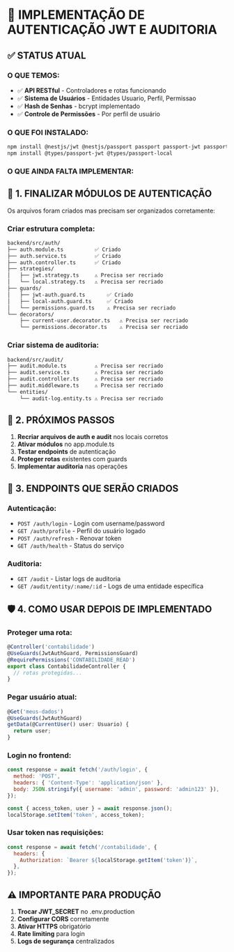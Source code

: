 # 🔐 IMPLEMENTAÇÃO DE AUTENTICAÇÃO JWT E AUDITORIA

## ✅ STATUS ATUAL

### **O QUE TEMOS:**

- ✅ **API RESTful** - Controladores e rotas funcionando
- ✅ **Sistema de Usuários** - Entidades Usuario, Perfil, Permissao
- ✅ **Hash de Senhas** - bcrypt implementado
- ✅ **Controle de Permissões** - Por perfil de usuário

### **O QUE FOI INSTALADO:**

```bash
npm install @nestjs/jwt @nestjs/passport passport passport-jwt passport-local
npm install @types/passport-jwt @types/passport-local
```

### **O QUE AINDA FALTA IMPLEMENTAR:**

## 🚧 1. FINALIZAR MÓDULOS DE AUTENTICAÇÃO

Os arquivos foram criados mas precisam ser organizados corretamente:

### **Criar estrutura completa:**

```bash
backend/src/auth/
├── auth.module.ts          ✅ Criado
├── auth.service.ts         ✅ Criado
├── auth.controller.ts      ✅ Criado
├── strategies/
│   ├── jwt.strategy.ts     ⚠️ Precisa ser recriado
│   └── local.strategy.ts   ⚠️ Precisa ser recriado
├── guards/
│   ├── jwt-auth.guard.ts       ✅ Criado
│   ├── local-auth.guard.ts     ✅ Criado
│   └── permissions.guard.ts    ⚠️ Precisa ser recriado
└── decorators/
    ├── current-user.decorator.ts   ⚠️ Precisa ser recriado
    └── permissions.decorator.ts    ⚠️ Precisa ser recriado
```

### **Criar sistema de auditoria:**

```bash
backend/src/audit/
├── audit.module.ts         ⚠️ Precisa ser recriado
├── audit.service.ts        ⚠️ Precisa ser recriado
├── audit.controller.ts     ⚠️ Precisa ser recriado
├── audit.middleware.ts     ⚠️ Precisa ser recriado
└── entities/
    └── audit-log.entity.ts ⚠️ Precisa ser recriado
```

## 🎯 2. PRÓXIMOS PASSOS

1. **Recriar arquivos de auth e audit** nos locais corretos
2. **Ativar módulos** no app.module.ts
3. **Testar endpoints** de autenticação
4. **Proteger rotas** existentes com guards
5. **Implementar auditoria** nas operações

## 🔗 3. ENDPOINTS QUE SERÃO CRIADOS

### **Autenticação:**

- `POST /auth/login` - Login com username/password
- `GET /auth/profile` - Perfil do usuário logado
- `POST /auth/refresh` - Renovar token
- `GET /auth/health` - Status do serviço

### **Auditoria:**

- `GET /audit` - Listar logs de auditoria
- `GET /audit/entity/:name/:id` - Logs de uma entidade específica

## 🛡️ 4. COMO USAR DEPOIS DE IMPLEMENTADO

### **Proteger uma rota:**

```typescript
@Controller('contabilidade')
@UseGuards(JwtAuthGuard, PermissionsGuard)
@RequirePermissions('CONTABILIDADE_READ')
export class ContabilidadeController {
  // rotas protegidas...
}
```

### **Pegar usuário atual:**

```typescript
@Get('meus-dados')
@UseGuards(JwtAuthGuard)
getData(@CurrentUser() user: Usuario) {
  return user;
}
```

### **Login no frontend:**

```javascript
const response = await fetch('/auth/login', {
  method: 'POST',
  headers: { 'Content-Type': 'application/json' },
  body: JSON.stringify({ username: 'admin', password: 'admin123' }),
});

const { access_token, user } = await response.json();
localStorage.setItem('token', access_token);
```

### **Usar token nas requisições:**

```javascript
const response = await fetch('/contabilidade', {
  headers: {
    Authorization: `Bearer ${localStorage.getItem('token')}`,
  },
});
```

## ⚠️ IMPORTANTE PARA PRODUÇÃO

1. **Trocar JWT_SECRET** no .env.production
2. **Configurar CORS** corretamente
3. **Ativar HTTPS** obrigatório
4. **Rate limiting** para login
5. **Logs de segurança** centralizados
